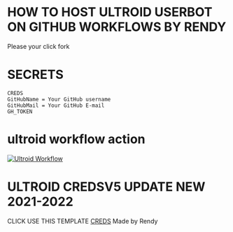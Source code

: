 # HOW TO HOST ULTROID USERBOT ON GITHUB WORKFLOWS BY RENDY

Please your click fork

 



# SECRETS
```  
CREDS
GitHubName = Your GitHub username
GitHubMail = Your GitHub E-mail
GH_TOKEN
```  
# ultroid workflow action
[![Ultroid Workflow](https://github.com/Randi356/Ultroid-Vps/actions/workflows/ultroid.yml/badge.svg?branch=dev)](https://github.com/Randi356/Ultroid-Vps/actions/workflows/ultroid.yml)

# ULTROID CREDSV5 UPDATE NEW 2021-2022

CLICK USE THIS TEMPLATE [CREDS](https://github.com/Randi356/Ultroid-CredsV5) Made by Rendy
  
  
